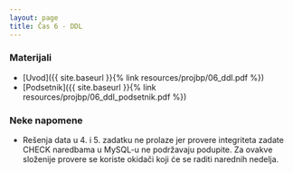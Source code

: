 ```yaml
---
layout: page
title: Čas 6 - DDL
---
```


### Materijali

- [Uvod]({{ site.baseurl }}{% link resources/projbp/06_ddl.pdf %})
- [Podsetnik]({{ site.baseurl }}{% link resources/projbp/06_ddl_podsetnik.pdf %})

### Neke napomene

- Rešenja data u 4. i 5. zadatku ne prolaze jer provere integriteta zadate
  CHECK naredbama u MySQL-u ne podržavaju podupite. Za ovakve složenije
  provere se koriste okidači koji će se raditi narednih nedelja.
